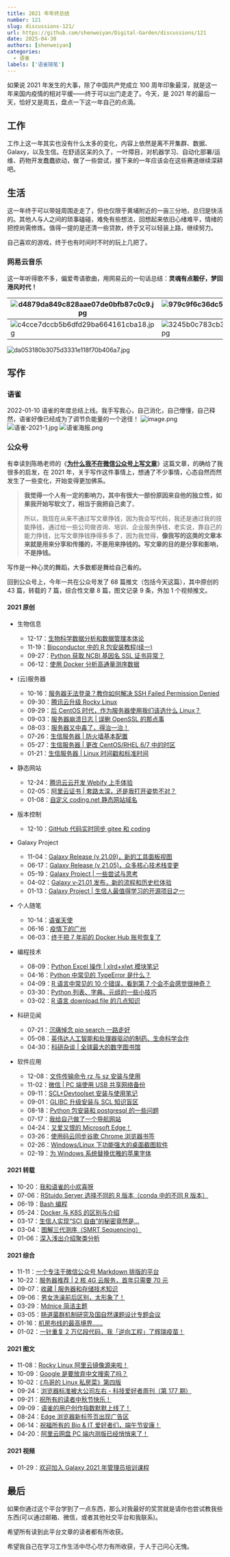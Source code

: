 ```yaml
---
title: 2021 年年终总结
number: 121
slug: discussions-121/
url: https://github.com/shenweiyan/Digital-Garden/discussions/121
date: 2025-04-30
authors: [shenweiyan]
categories: 
  - 语雀
labels: ['语雀随笔']
---
```


如果说 2021 年发生的大事，除了中国共产党成立 100 周年印象最深，就是这一年来国内疫情的相对平缓——终于可以出门走走了。今天，是 2021 年的最后一天，恰好又是周五，盘点一下这一年自己的点滴。

<!-- more -->

## 工作

工作上这一年其实也没有什么太多的变化，内容上依然是离不开集群、数据、Galaxy，以及生信。在舒适区呆的久了，一叶障目，对机器学习、自动化部署/运维、药物开发蠢蠢欲动，做了一些尝试，接下来的一年应该会在这些赛道继续深耕吧。

## 生活

这一年终于可以带娃周围走走了，但也仅限于黄埔附近的一亩三分地，总归是快活的。其他人与人之间的琐事磕碰，难免有些想法，回想起来依旧心绪难平，情绪的把控尚需修炼。值得一提的是还清一些贷款，终于又可以轻装上路，继续努力。

自己喜欢的游戏，终于也有时间时不时的玩上几把了。

### 网易云音乐

这一年听得歌不多，偏爱粤语歌曲，用网易云的一句话总结：**灵魂有点靓仔，梦回港风时代！**

| ![d4879da849c828aae07de0bfb87c0c9.jpg](https://shub.weiyan.tech/yuque/elog-notebook-img/FoJnkqqI2Wb0NFtYPg2GM24Eda2Y.jpeg) | ![979c9f6c36dc5ad65603f9d4c4f924b.jpg](https://shub.weiyan.tech/yuque/elog-notebook-img/FtjGvFAklQtdJ6m5H5woT2S6Hrgn.jpeg) | ![87ae0b3643ec6c1a5bb56346d36ac64.jpg](https://shub.weiyan.tech/yuque/elog-notebook-img/FtutoJuwALuw8xqLXSs9wXBLT91p.jpeg) |
| ------------------------------------------------------------------------------------------------------------------------------------------------- | ------------------------------------------------------------------------------------------------------------------------------------------------- | ------------------------------------------------------------------------------------------------------------------------------------------------- |
| ![c4cce7dccb5b6dfd29ba664161cba18.jpg](https://shub.weiyan.tech/yuque/elog-notebook-img/FpizFMVTBnpUXDhRgFCCtZhOgcn5.jpeg) | ![3245b0c783cb345643dc18f83971a97.jpg](https://shub.weiyan.tech/yuque/elog-notebook-img/FsihbAQCcnMICQKdUHerqvcFkXfa.jpeg) | ![b92cecf95c5240673233906376cf8d6.jpg](https://shub.weiyan.tech/yuque/elog-notebook-img/FkP1DeRZGPYK3P1bpKk44LIwvP95.jpeg) |

![da053180b3075d3331e118f70b406a7.jpg](https://shub.weiyan.tech/yuque/elog-notebook-img/FuRsyBk9sT6JYXKZ6QCk06KN_5dS.jpeg)

## 写作

### 语雀

2022-01-10 语雀的年度总结上线。我手写我心，自己消化，自己懵懂，自己释然，语雀好像已经成为了调节负能量的一个途径！
![image.png](https://shub.weiyan.tech/yuque/elog-notebook-img/Fv81cCT_LajNLifPkZYSzX3EbYse.png)
![语雀-2021-1.jpg](https://shub.weiyan.tech/yuque/elog-notebook-img/FtfprxZKomqBzkjwAjGkp5GTuYnD.jpeg)
![语雀海报.png](https://shub.weiyan.tech/yuque/elog-notebook-img/FlGCJIvy7Eln5fzcru4esUqCY7b2.png)

### 公众号

有幸读到陈皓老师的《[**为什么我不在微信公众号上写文章**](https://www.yuque.com/shenweiyan/articles/qw325a)》这篇文章，的确给了我很多的启发，在 2021 年，关于写作这件事情上，想通了不少事情，心态自然而然发生了一些变化，开始变得更加佛系。

> **我觉得一个人有一定的影响力，其中有很大一部份原因来自他的独立性，如果我开始写软文了，相当于我把自己卖了**。
>
> 所以，我现在从来不通过写文章挣钱，因为我会写代码，我还是通过我的技能挣钱，通过给一些公司做咨询、培训、企业服务挣钱，老实说，靠自己的能力挣钱，比写文章挣钱挣得多多了，因为我觉得，**像我写的这类的文章本来就是用来分享和传播的，不是用来挣钱的。写文章的目的是分享和影响，不是挣钱。**

写作是一种心灵的舞蹈，大多数都是舞给自己看的。

回到公众号上，今年一共在公众号发了 68 篇推文（包括今天这篇），其中原创的 43 篇，转载的 7 篇，综合性文章 8 篇，图文记录 9 条，外加 1 个视频推文。

#### 2021 原创

- 生物信息

  - 12-17：[生物科学数据分析和数据管理本体论](https://mp.weixin.qq.com/s/Cq40vsktvi-9mn2xiH9Dmg)
  - 11-19：[Bioconductor 中的 R 包安装教程(续一)](https://mp.weixin.qq.com/s/qojN2kYMLq4W_RC7jSyzrg)
  - 09-27：[Python 获取 NCBI 基因名 SSL 证书异常？](https://mp.weixin.qq.com/s/vf5zmFI_ZS1bqrSRHKdz7Q)
  - 06-12：[使用 Docker 分析高通量测序数据](https://mp.weixin.qq.com/s/xlGyJeukJU_vc4M_39dvXg)

- (云)服务器

  - 10-16：[服务器无法登录？教你如何解决 SSH Failed Permission Denied](https://mp.weixin.qq.com/s/u1Dw8_2MzCdyjtci9cwJEQ)
  - 09-30：[腾讯云升级 Rocky Linux](https://mp.weixin.qq.com/s/go0j82Lh6jDcexqmVec4FA)
  - 09-29：[后 CentOS 时代，作为服务器使用我们该选什么 Linux？](https://mp.weixin.qq.com/s/n98ANL3Y1t38ZqWAyqu_dg)
  - 09-03：[服务器崩溃日志 | 误删 OpenSSL 的那点事](https://mp.weixin.qq.com/s/8yrs5j3HRBb59FkQIYrllg)
  - 08-03：[服务器又中毒了，得治一治！](https://mp.weixin.qq.com/s/hTk0wgb1sUIhsKESNTSbUg)
  - 07-26：[生信服务器 | 防火墙基本配置](https://mp.weixin.qq.com/s/twPGVKsdd7HsRkDQfDv91w)
  - 05-27：[生信服务器 | 更改 CentOS/RHEL 6/7 中的时区](https://mp.weixin.qq.com/s/eNU4YuHqxVY45raiCHXmtA)
  - 01-21：[生信服务器 | Linux 时间戳和标准时间](https://mp.weixin.qq.com/s/kF9_C23UYjjWoDg4fWyQzg)

- 静态网站

  - 12-24：[腾讯云云开发 Webify 上手体验](https://mp.weixin.qq.com/s/CosiH4w1wCTkc5H9TGGRBA)
  - 02-05：[阿里云证书 | 套路太深，还是我打开姿势不对？](https://mp.weixin.qq.com/s/pDw6_zgl6wkJgpt6WuyvsA)
  - 01-08：[自定义 coding.net 静态网站域名](https://mp.weixin.qq.com/s/i4obfyd6aJ8HsKdR7cvz3g)

- 版本控制

  - 12-10：[GitHub 代码实时同步 gitee 和 coding](https://mp.weixin.qq.com/s/4P2A1zb8VRMg9VYi_QiehQ)

- Galaxy Project

  - 11-04：[Galaxy Release (v 21.09)，新的工具面板视图](https://mp.weixin.qq.com/s/C5Av4qz1Vuxx7EBevDGyug)
  - 06-17：[Galaxy Release (v 21.05)，众多核心技术栈变更](https://mp.weixin.qq.com/s/QxA2i-4H2QPotSzfOq_4fg)
  - 05-19：[Galaxy Project | 一些尝试与思考](https://mp.weixin.qq.com/s/NrvlelvC6uLAnJhWMMLacQ)
  - 04-02：[Galaxy v-21.01 发布，新的流程和历史栏体验](https://mp.weixin.qq.com/s/JyL75dmUpz1tkDjv3DpAsg)
  - 01-13：[Galaxy Project | 生信人最值得学习的开源项目之一](https://mp.weixin.qq.com/s/BOHUzRbcCAH1LwihwBA4Yg)

- 个人随笔

  - 10-14：[语雀天使](https://mp.weixin.qq.com/s/mv6oHB7ZLw7fuz2PNtTepQ)
  - 06-16：[疫情下的广州](https://mp.weixin.qq.com/s/SVfMMIMph7jap5UcykSo8w)
  - 06-03：[终于把 7 年前的 Docker Hub 账号恢复了](https://mp.weixin.qq.com/s/dhhFLRh9RL_E2B8Vj9OSeg)

- 编程技术

  - 08-09：[Python Excel 操作 | xlrd+xlwt 模块笔记](https://mp.weixin.qq.com/s/ygCbt5nV8mOIax7FBXViCQ)
  - 04-16：[Python 中常见的 TypeError 是什么？](https://mp.weixin.qq.com/s/HcNt-WzZjipGG6dDQAgHgw)
  - 04-09：[R 语言中常见的 10 个错误，看到第 7 个会不会感觉很神奇？](https://mp.weixin.qq.com/s/5w20SbS1PuiyqP5oTXn5ZQ)
  - 03-30：[Python 列表、字典、元组的一些小技巧](https://mp.weixin.qq.com/s/-YLE-RjU0q8pBk9qlLsf1w)
  - 03-02：[R 语言 download.file 的几点知识](https://mp.weixin.qq.com/s/Cu8Q_mmkUfGGOrntPWVh1A)

- 科研见闻

  - 07-21：[沉痛悼念 pip search 一路走好](https://mp.weixin.qq.com/s/S2JRu-F_-LQRt5LYh_QaOA)
  - 05-08：[英伟达人工智能和处理器驱动的制药、生命科学合作](https://mp.weixin.qq.com/s/uqydAoNRY0wSXqmdWCuq-Q)
  - 04-30：[科研杂谈 | 全球最大的数字图书馆](https://mp.weixin.qq.com/s/hA6966BeDvk1-AY8TlL_JA)

- 软件应用
  - 12-08：[文件传输命令 rz 与 sz 安装与使用](https://mp.weixin.qq.com/s/Zy1AGsM5rMJH9ngrfB1x1A)
  - 11-02：[微信 | PC 端使用 USB 共享网络备份](https://mp.weixin.qq.com/s/0VrkNotpF6KlNVJq36sn9A)
  - 09-11：[SCL+Devtoolset 安装与使用笔记](https://mp.weixin.qq.com/s/GrSg8RdjlAAOTmgzpdf8zg)
  - 09-01：[GLIBC 升级安装与 SCL 知识盲区](https://mp.weixin.qq.com/s/IsPIGknkXLsHx7MgiCcz7g)
  - 08-18：[Python 包安装和 postgresql 的一些问题](https://mp.weixin.qq.com/s/_sVajE6uutLsdR4pHLmwmQ)
  - 07-17：[我给自己做了一个导航网站](https://mp.weixin.qq.com/s/gVWGjxG9qd7qSyX3N8Zgag)
  - 04-24：[又爱又恨的 Microsoft Edge！](https://mp.weixin.qq.com/s/ArseLf89u76cHZzHE1l-JQ)
  - 03-26：[使用码云同步谷歌 Chrome 浏览器书签](https://mp.weixin.qq.com/s/DXEmYz8akoDtshE1ziaG2g)
  - 02-26：[Windows/Linux 下功能强大的桌面截图软件](https://mp.weixin.qq.com/s/aHvkdwsPP3OBhUcXDMhkQQ)
  - 02-19：[为 Windows 系统替换优雅的苹果字体](https://mp.weixin.qq.com/s/2XId7dvAc_mMUszzRKeSiw)

#### 2021 转载

- 10-20：[我和语雀的小欢喜呀](https://mp.weixin.qq.com/s/nnE_M7isih3komrw3pccGw)
- 07-06：[RStuido Server 选择不同的 R 版本（conda 中的不同 R 版本）](https://mp.weixin.qq.com/s/2v1c_Nlk5OhSL3O8k2N9Tw)
- 06-19：[Bash 编程](https://mp.weixin.qq.com/s/w67bOn2FRO0B4gB8wULHIw)
- 05-24：[Docker 与 K8S 的区别与介绍](https://mp.weixin.qq.com/s/vE5FbxK7ZPC-_V3yFKojmA)
- 03-17：[生信人实现“SCI 自由”的秘密竟然是…](https://mp.weixin.qq.com/s/zY9-HHyUTFE7rTUMef_cuQ)
- 03-04：[图解三代测序（SMRT Sequencing）](https://mp.weixin.qq.com/s/OFGKfsAfqPU_o1PpKpKb7Q)
- 01-06：[深入浅出介绍聚类分析](https://mp.weixin.qq.com/s/ggHhyN2Z38vJr64e7CYfyA)

#### 2021 综合

- 11-11：[一个专注于微信公众号 Markdown 排版的平台](https://mp.weixin.qq.com/s/FMMx943coYWvgr1uUbTCfQ)
- 10-22：[服务器推荐 | 2 核 4G 云服务，首年只需要 70 元](https://mp.weixin.qq.com/s/Jyxznyztoxx0NKalz7o_9A)
- 09-07：[收藏 | 服务器和存储技术知识](https://mp.weixin.qq.com/s/iRbpQi6wS_lSdRchwVj8Fw)
- 09-06：[男女洗澡前后区别，太形象了！](https://mp.weixin.qq.com/s/ycc06QYh4Ef6sGBbCAKXHQ)
- 03-29：[Mdnice 简洁主题](https://mp.weixin.qq.com/s/61OBH4coZDeBHPbbAJekog)
- 03-05：[肠道菌群机制研究及国自然课题设计专题会议](https://mp.weixin.qq.com/s/_eBBAu_RotajMz4f0rY9EA)
- 01-16：[机房布线的最高境界……](https://mp.weixin.qq.com/s/BWIKU-yCaDLxSedc7mxJBA)
- 01-02：[一针重复 2 万亿段代码，我「逆向工程」了辉瑞疫苗！](https://mp.weixin.qq.com/s/5-PHC4myrc3FNzy0eqxs1Q)

#### 2021 图文

- 11-08：[Rocky Linux 阿里云镜像源来啦！](https://mp.weixin.qq.com/s/5WnnAeWxivE9XC1eBOfDvw)
- 10-09：[Google 是要放弃中文搜索了吗？](https://mp.weixin.qq.com/s/fMN41JojYEOs_RWfeztuQg)
- 10-02：[《鸟哥的 Linux 私房菜》第四版](https://mp.weixin.qq.com/s/eh8O7uxru1j6EqN22MsQpg)
- 09-24：[浏览器标准被大公司左右 - 科技爱好者周刊（第 177 期）](https://mp.weixin.qq.com/s/rcH6bNQw-fgh-NuCyHAHaA)
- 09-21：[祝所有的读者中秋节快乐！](https://mp.weixin.qq.com/s/jT3s7OiDtT7WWobZXkdzKQ)
- 09-09：[语雀的用户创作指数默默上线了！](https://mp.weixin.qq.com/s/OL9SVmQTvXZS8fqoQwrmBw)
- 08-24：[Edge 浏览器新标签页出现广告区](https://mp.weixin.qq.com/s/mk1rdAEJhi9JnXvdrrQgKg)
- 06-14：[祝福所有的 Bio & IT 爱好者们，端午节安康！](https://mp.weixin.qq.com/s/cEjIU8HkjvHiosOL2tmtHQ)
- 04-20：[阿里云网盘 PC 端内测版已经悄悄来了！](https://mp.weixin.qq.com/s/9POhcHVTVTIV-26Dd01KBA)

#### 2021 视频

- 01-29：[欢迎加入 Galaxy 2021 年管理员培训课程](https://mp.weixin.qq.com/s/OGwFPqPTsCR3HlW2Q7lceA)

## 最后

如果你通过这个平台学到了一点东西，那么对我最好的奖赏就是请你也尝试教我些东西(可以通过邮箱、微信，或者其他社交平台和我联系)。

希望所有读到此平台文章的读者都有所收获。

希望我自己在学习工作生活中尽心尽力有所收获，于人于己问心无愧。

<script src="https://giscus.app/client.js"
	data-repo="shenweiyan/Digital-Garden"
	data-repo-id="R_kgDOKgxWlg"
	data-mapping="number"
	data-term="121"
	data-reactions-enabled="1"
	data-emit-metadata="0"
	data-input-position="bottom"
	data-theme="light"
	data-lang="zh-CN"
	crossorigin="anonymous"
	async>
</script>
